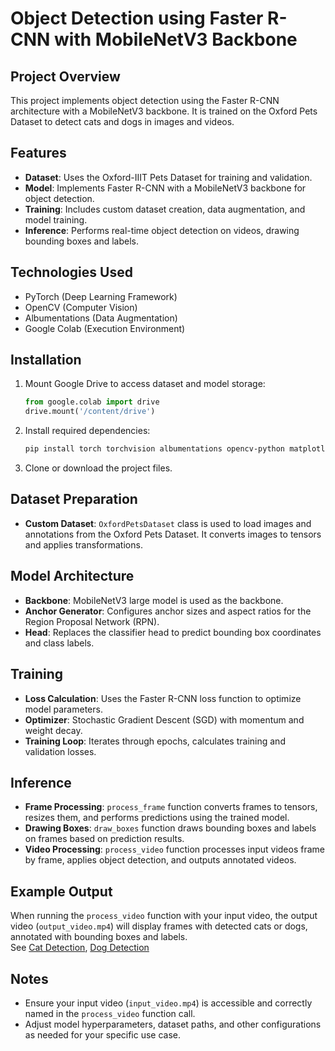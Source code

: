 # Object Detection using Faster R-CNN with MobileNetV3 Backbone

## Project Overview

This project implements object detection using the Faster R-CNN architecture with a MobileNetV3 backbone. It is trained on the Oxford Pets Dataset to detect cats and dogs in images and videos.

## Features

- **Dataset**: Uses the Oxford-IIIT Pets Dataset for training and validation.
- **Model**: Implements Faster R-CNN with a MobileNetV3 backbone for object detection.
- **Training**: Includes custom dataset creation, data augmentation, and model training.
- **Inference**: Performs real-time object detection on videos, drawing bounding boxes and labels.

## Technologies Used

- PyTorch (Deep Learning Framework)
- OpenCV (Computer Vision)
- Albumentations (Data Augmentation)
- Google Colab (Execution Environment)

## Installation

1. Mount Google Drive to access dataset and model storage:
   ```python
   from google.colab import drive
   drive.mount('/content/drive')
   ```

2. Install required dependencies:
   ```bash
   pip install torch torchvision albumentations opencv-python matplotlib pandas
   ```

3. Clone or download the project files.

## Dataset Preparation

- **Custom Dataset**: `OxfordPetsDataset` class is used to load images and annotations from the Oxford Pets Dataset. It converts images to tensors and applies transformations.

## Model Architecture

- **Backbone**: MobileNetV3 large model is used as the backbone.
- **Anchor Generator**: Configures anchor sizes and aspect ratios for the Region Proposal Network (RPN).
- **Head**: Replaces the classifier head to predict bounding box coordinates and class labels.

## Training

- **Loss Calculation**: Uses the Faster R-CNN loss function to optimize model parameters.
- **Optimizer**: Stochastic Gradient Descent (SGD) with momentum and weight decay.
- **Training Loop**: Iterates through epochs, calculates training and validation losses.

## Inference

- **Frame Processing**: `process_frame` function converts frames to tensors, resizes them, and performs predictions using the trained model.
- **Drawing Boxes**: `draw_boxes` function draws bounding boxes and labels on frames based on prediction results.
- **Video Processing**: `process_video` function processes input videos frame by frame, applies object detection, and outputs annotated videos.

## Example Output

When running the `process_video` function with your input video, the output video (`output_video.mp4`) will display frames with detected cats or dogs, annotated with bounding boxes and labels.  
See [Cat Detection](https://www.youtube.com/watch?v=m6ONQ4XXNaI), [Dog Detection](https://www.youtube.com/watch?v=YB1cFDFtem0)

## Notes

- Ensure your input video (`input_video.mp4`) is accessible and correctly named in the `process_video` function call.
- Adjust model hyperparameters, dataset paths, and other configurations as needed for your specific use case.
